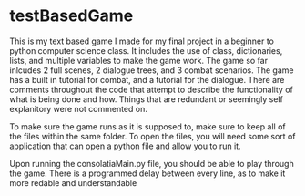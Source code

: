 # testBasedGame

This is my text based game I made for my final project in a beginner to python computer science class. It includes the use of class, dictionaries, lists, and multiple variables to make the game work. The game so far inlcudes 2 full scenes, 2 dialogue trees, and 3 combat scenarios. The game has a built in tutorial for combat, and a tutorial for the dialogue. There are comments throughout the code that attempt to describe the functionality of what is being done and how. Things that are redundant or seemingly self explanitory were not commented on. 

To make sure the game runs as it is supposed to, make sure to keep all of the files within the same folder. To open the files, you will need some sort of application that can open a python file and allow you to run it. 

Upon running the consolatiaMain.py file, you should be able to play through the game. There is a programmed delay between every line, as to make it more redable and understandable
